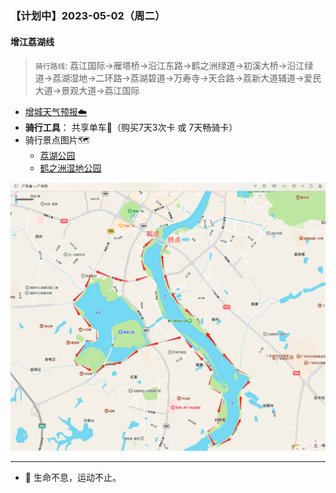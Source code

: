 ### 【计划中】2023-05-02（周二）


#### 增江荔湖线

> `骑行路线`: 荔江国际->雁塔桥->沿江东路->鹤之洲绿道->初溪大桥->沿江绿道->荔湖湿地->二环路->荔湖碧道->万寿寺->天合路->荔新大道辅道->爱民大道->景观大道->荔江国际

* [增城天气预报☁️](http://waptianqi.2345.com/zengcheng-60368.htm)
* **骑行工具**： 共享单车🚴（购买7天3次卡 或 7天畅骑卡）
* 骑行景点图片🗺️
    +   [荔湖公园](docs/增城荔湖景点.md)
    +   [鹤之洲湿地公园](docs/鹤之洲湿地公园.md)

![](topwrite/assets/路线图/增江荔湖骑行路线图.png)

---

* 🚴 生命不息，运动不止。